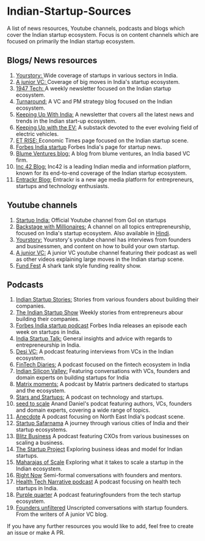 # Indian-Startup-Sources
A list of news resources, Youtube channels, podcasts and blogs which cover the Indian startup ecosystem. Focus is on content channels which are focused on primarily the Indian startup ecosystem. 

## Blogs/ News resources
1. [Yourstory: ](https://yourstory.com/) Wide coverage of startups in various sectors in India.
2. [A junior VC: ](https://ajuniorvc.com/) Coverage of big moves in India's startup ecosystem. 
3. [1947 Tech: ](https://1947tech.substack.com/) A weekly newsletter focused on the Indian startup ecosystem. 
4. [Turnaround:](https://turnaround.substack.com/) A VC and PM strategy blog focused on the Indian ecosystem. 
5. [Keeping Up With India:](https://hind.substack.com/) A newsletter that covers all the latest news and trends in the Indian start-up ecosystem.
6. [Keeping Up with the EV:](https://keepingupwithev.substack.com/) A substack devoted to the ever evolving field of electric vehicles.
7. [ET RISE: ](https://economictimes.indiatimes.com/small-biz/startups) Economic Times page focused on the Indian startup scene.
8. [Forbes India startup](https://www.forbesindia.com/startups/1559/1) Forbes India's page for startup news.
9. [Blume Ventures blog:](https://blume.vc/blog/) A blog from blume ventures, an India based VC firm. 
10. [Inc 42 Blog:](https://inc42.com/) Inc42 is a leading Indian media and information platform, known for its end-to-end coverage of the Indian startup ecosystem.
11. [Entrackr Blog:](https://entrackr.com/) Entrackr is a new age media platform for entrepreneurs, startups and technology enthusiasts.


## Youtube channels
1. [Startup India:](https://www.youtube.com/channel/UCqFb-ynHTJ6_YRbdn-sFUvg/featured) Official Youtube channel from GoI on startups
2. [Backstage with Millionaires:](https://www.youtube.com/backstagewithmillionaires) A channel on all topics entrepreneurship, focused on India's startup ecosystem. Also available in [Hindi](https://www.youtube.com/channel/UCMspFCCJpRkaiiHFetgauPQ).
3. [Yourstory:](https://www.youtube.com/channel/UC9pxOEHrjsl7YKBSc7sl_KQ) Yourstory's youtube channel has interviews from founders and businessmen, and content on how to build your own startup. 
4. [A junior VC:](https://www.youtube.com/channel/UCLejFRgs5-Gfh8TNA1uxMLA) A junior VC youtube channel featuring their podcast as well as other videos explaining large moves in the Indian startup scene. 
5. [Fund Fest](https://www.youtube.com/channel/UCsDx21Qa3yXvCAAnvr-TrWw) A shark tank style funding reality show. 

## Podcasts
1. [Indian Startup Stories:](https://open.spotify.com/show/6jzZnQoY9utzuLsXwYdGwg?si=45TXjz0gQNGv98FpycHSAQ&dl_branch=1) Stories from various founders about building their companies.
2. [The Indian Startup Show](https://open.spotify.com/show/0bZESriuxQ3XUVVN9EpsMw?si=l3g0wl7tRFGe1vVbMLoqgw&dl_branch=1) Weekly stories from entrepreneurs abour building their companies. 
3. [Forbes India startup podcast](https://open.spotify.com/show/6sGDybqWWEA7SQpqMIwEif?si=-b-uoB1eRsWBQneKc3Pzlw&dl_branch=1) Forbes India releases an episode each week on startups in India. 
4. [India Startup Talk:](https://open.spotify.com/show/0hLGynztTNS3qOnbkX5uf8?si=kBbGncdyQpCCk3nX5RDw-g&dl_branch=1) General insights and advice with regards to entrepreneurship in India. 
5. [Desi VC:](https://open.spotify.com/show/1VCIgz0PYgWQQoyzdP233r?si=IbZxoPkkR4-UG4qgS66uxA&dl_branch=1) A podcast featuring interviews from VCs in the Indian ecosystem. 
6. [FinTech Diaries:](https://open.spotify.com/show/3nSdkNgBMvMJUZfDwU7aeZ?si=hNtIcZ_hSQKj0Yct7bI_Og&dl_branch=1) A podcast focused on the fintech ecosystem in India
7. [Indian Silicon Valley:](https://open.spotify.com/show/5HZ9y88I43ba7pO5S3K9nM?si=y4MaIlASRraDf5BEgDh2zA&dl_branch=1) Featuring conversations with VCs, founders and domain experts on building startups for India
8. [Matrix moments:](https://open.spotify.com/show/1cN0svkeZnD3yTKnVhbYC7?si=RaMm0vdjRDSa3oRrBZ-gdQ&dl_branch=1) A podcast by Matrix partners dedicated to startups and the ecosystem.
9. [Stars and Startups:](https://open.spotify.com/show/37gBRXEc2zGU41OdcLvD6x?si=YkitVODJT02fsZ4MHsA4Ww&dl_branch=1) A podcast on technology and startups. 
10. [seed to scale](https://open.spotify.com/show/1VqX3K55LjN4BjqKy4vvWl?si=_O8kdzK8RESMznoTKvJNkA&dl_branch=1) Anand Daniel's podcat featuring authors, VCs, founders and domain experts, covering a wide range of topics.
11. [Anecdote](https://open.spotify.com/show/6VXn1uzGXeX8olfS9uMlA8?si=blik1Z6CQPOR7viSvMAFWA&dl_branch=1) A podcast focusing on North East India's podcast scene.
12. [Startup Safarnama](https://open.spotify.com/show/7B7Sy1VhmpLFLic2Zo9hTO?si=vaAAEymZR9Wp0BYQrqzr-Q&dl_branch=1) A journey through various cities of India and their startup ecosystems. 
13. [Blitz Business](https://open.spotify.com/show/0OugY2Qxgpns8EfnMWPCC7?si=nh-GEA1hTuGb2EJ9OnshdA&dl_branch=1) A podcast featuring CXOs from various businesses on scaling a business.
14. [The Startup Project](https://open.spotify.com/show/3Cx7Q5r9Ow9eikxQjsJjjq?si=5e0m_5ctRAmMEMzqjt5YNg&dl_branch=1) Exploring business ideas and model for Indian startups. 
15. [Maharajas of Scale](https://open.spotify.com/show/2UeECt6cIHMFM8wqaPNigH?si=2Sa4zH8STLa6CcSs6qh8bw&dl_branch=1) Exploring what it takes to scale a startup in the Indian ecosystem. 
16. [Right Now](https://open.spotify.com/show/0dPnBzTxmxPbHTVZNN3PyP?si=p66ltTQIT6emvb5O-ZZ-Sg&dl_branch=1) Semi-formal conversations with founders and mentors. 
17. [Health Tech Narrative podcast](https://open.spotify.com/show/2Tqlqci4rSMlMFJpCHWV7L?si=KsnFULKcQVaLsaiBT1yF3w&dl_branch=1) A podcast focusing on health tech startups in India. 
18. [Purple quarter](https://open.spotify.com/show/2TAjn49BDocf5y1cctMQLe?si=YFVTtICjTYqYjZVMvhutUQ&dl_branch=1) A podcast featuringfounders from the tech startup ecosystem. 
19. [Founders unfiltered](https://open.spotify.com/show/2xJUdpwNKS1VmbtnWXZrE6?si=c91UrD1qTbiF-rPGWZ9YOg&dl_branch=1) Unscripted conversations with startup founders. From the writers of A junior VC blog. 

If you have any further resources you would like to add, feel free to create an issue or make A PR.
